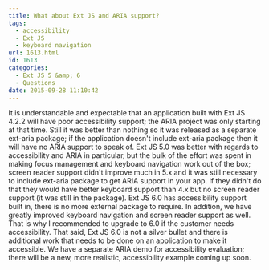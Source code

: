 ```yaml
---
title: What about Ext JS and ARIA support?
tags:
  - accessibility
  - Ext JS
  - keyboard navigation
url: 1613.html
id: 1613
categories:
  - Ext JS 5 &amp; 6
  - Questions
date: 2015-09-28 11:10:42
---
```


It is understandable and expectable that an application built with Ext JS 4.2.2 will have poor accessibility support; the ARIA project was only starting at that time. Still it was better than nothing so it was released as a separate ext-aria package; if the application doesn't include ext-aria package then it will have no ARIA support to speak of. Ext JS 5.0 was better with regards to accessibility and ARIA in particular, but the bulk of the effort was spent in making focus management and keyboard navigation work out of the box; screen reader support didn't improve much in 5.x and it was still necessary to include ext-aria package to get ARIA support in your app. If they didn't do that they would have better keyboard support than 4.x but no screen reader support (it was still in the package). Ext JS 6.0 has accessibility support built in, there is no more external package to require. In addition, we have greatly improved keyboard navigation and screen reader support as well. That is why I recommended to upgrade to 6.0 if the customer needs accessibility. That said, Ext JS 6.0 is not a silver bullet and there is additional work that needs to be done on an application to make it accessible. We have a separate ARIA demo for accessibility evaluation; there will be a new, more realistic, accessibility example coming up soon.